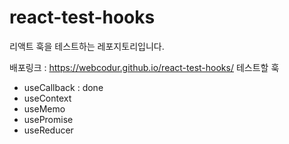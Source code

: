 # react-test-hooks
리액트 훅을 테스트하는 레포지토리입니다.

배포링크 : https://webcodur.github.io/react-test-hooks/
테스트할 훅
- useCallback : done
- useContext
- useMemo
- usePromise
- useReducer 